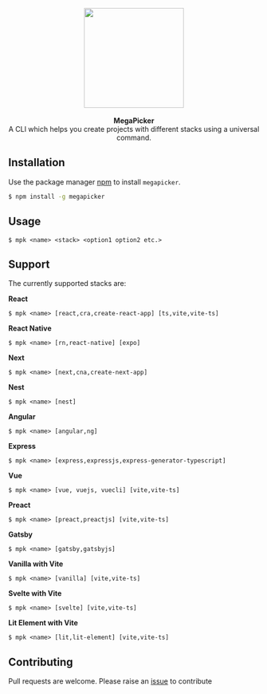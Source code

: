 <p align="center">
<img height="200" width="200" src ="https://cdn.discordapp.com/attachments/856193244421029890/867784029825794108/megapicker_logo.png"
/><br/><br/>
<b>MegaPicker</b><br/>
A CLI which helps you create projects with different stacks using a universal command.

</p>

## Installation

Use the package manager [npm](https://www.npmjs.com/package/npm) to install `megapicker`.

```bash
$ npm install -g megapicker
```

## Usage

```
$ mpk <name> <stack> <option1 option2 etc.>
```

## Support

The currently supported stacks are:

**React**

```
$ mpk <name> [react,cra,create-react-app] [ts,vite,vite-ts]
```

**React Native**

```
$ mpk <name> [rn,react-native] [expo]
```

**Next**

```
$ mpk <name> [next,cna,create-next-app]
```

**Nest**

```
$ mpk <name> [nest]
```

**Angular**

```
$ mpk <name> [angular,ng]
```

**Express**

```
$ mpk <name> [express,expressjs,express-generator-typescript]
```

**Vue**

```
$ mpk <name> [vue, vuejs, vuecli] [vite,vite-ts]
```

**Preact**
```
$ mpk <name> [preact,preactjs] [vite,vite-ts]
```

**Gatsby**
```
$ mpk <name> [gatsby,gatsbyjs]
```

**Vanilla with Vite**
```
$ mpk <name> [vanilla] [vite,vite-ts]
```

**Svelte with Vite**
```
$ mpk <name> [svelte] [vite,vite-ts]
```

**Lit Element with Vite**
```
$ mpk <name> [lit,lit-element] [vite,vite-ts]
```

## Contributing

Pull requests are welcome. Please raise an [issue](https://github.com/kalzen15/megapicker/issues) to contribute
